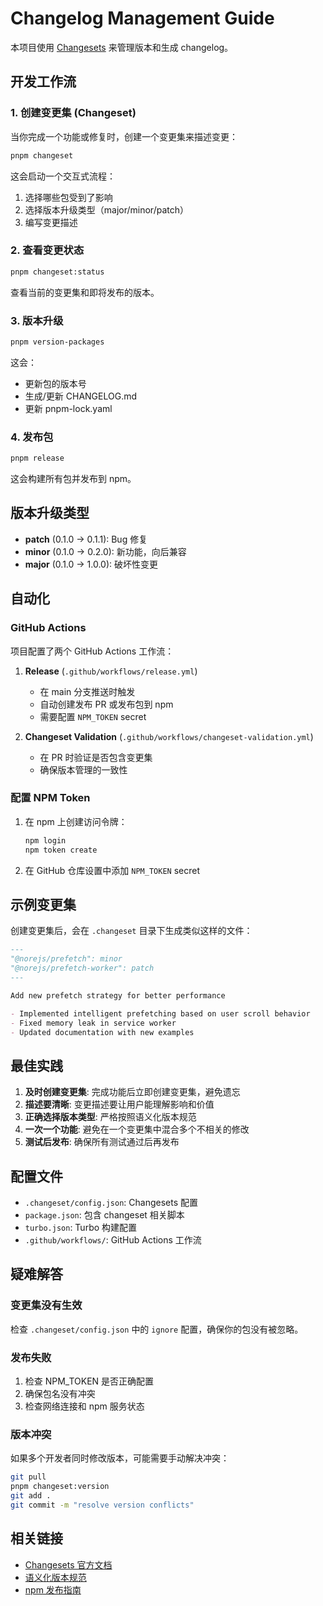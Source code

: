 # Changelog Management Guide

本项目使用 [Changesets](https://github.com/changesets/changesets) 来管理版本和生成 changelog。

## 开发工作流

### 1. 创建变更集 (Changeset)

当你完成一个功能或修复时，创建一个变更集来描述变更：

```bash
pnpm changeset
```

这会启动一个交互式流程：
1. 选择哪些包受到了影响
2. 选择版本升级类型（major/minor/patch）
3. 编写变更描述

### 2. 查看变更状态

```bash
pnpm changeset:status
```

查看当前的变更集和即将发布的版本。

### 3. 版本升级

```bash
pnpm version-packages
```

这会：
- 更新包的版本号
- 生成/更新 CHANGELOG.md
- 更新 pnpm-lock.yaml

### 4. 发布包

```bash
pnpm release
```

这会构建所有包并发布到 npm。

## 版本升级类型

- **patch** (0.1.0 → 0.1.1): Bug 修复
- **minor** (0.1.0 → 0.2.0): 新功能，向后兼容
- **major** (0.1.0 → 1.0.0): 破坏性变更

## 自动化

### GitHub Actions

项目配置了两个 GitHub Actions 工作流：

1. **Release** (`.github/workflows/release.yml`)
   - 在 main 分支推送时触发
   - 自动创建发布 PR 或发布包到 npm
   - 需要配置 `NPM_TOKEN` secret

2. **Changeset Validation** (`.github/workflows/changeset-validation.yml`)
   - 在 PR 时验证是否包含变更集
   - 确保版本管理的一致性

### 配置 NPM Token

1. 在 npm 上创建访问令牌：
   ```bash
   npm login
   npm token create
   ```

2. 在 GitHub 仓库设置中添加 `NPM_TOKEN` secret

## 示例变更集

创建变更集后，会在 `.changeset` 目录下生成类似这样的文件：

```markdown
---
"@norejs/prefetch": minor
"@norejs/prefetch-worker": patch
---

Add new prefetch strategy for better performance

- Implemented intelligent prefetching based on user scroll behavior
- Fixed memory leak in service worker
- Updated documentation with new examples
```

## 最佳实践

1. **及时创建变更集**: 完成功能后立即创建变更集，避免遗忘
2. **描述要清晰**: 变更描述要让用户能理解影响和价值
3. **正确选择版本类型**: 严格按照语义化版本规范
4. **一次一个功能**: 避免在一个变更集中混合多个不相关的修改
5. **测试后发布**: 确保所有测试通过后再发布

## 配置文件

- `.changeset/config.json`: Changesets 配置
- `package.json`: 包含 changeset 相关脚本
- `turbo.json`: Turbo 构建配置
- `.github/workflows/`: GitHub Actions 工作流

## 疑难解答

### 变更集没有生效

检查 `.changeset/config.json` 中的 `ignore` 配置，确保你的包没有被忽略。

### 发布失败

1. 检查 NPM_TOKEN 是否正确配置
2. 确保包名没有冲突
3. 检查网络连接和 npm 服务状态

### 版本冲突

如果多个开发者同时修改版本，可能需要手动解决冲突：

```bash
git pull
pnpm changeset:version
git add .
git commit -m "resolve version conflicts"
```

## 相关链接

- [Changesets 官方文档](https://github.com/changesets/changesets)
- [语义化版本规范](https://semver.org/lang/zh-CN/)
- [npm 发布指南](https://docs.npmjs.com/packages-and-modules/contributing-packages-to-the-registry)
